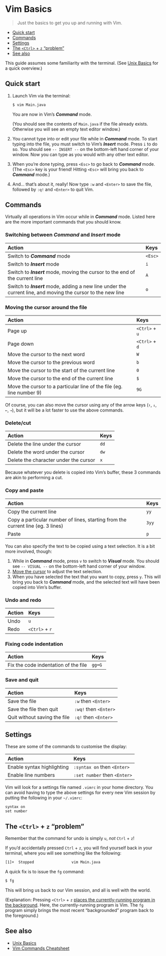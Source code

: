 # Vim Basics

> Just the basics to get you up and running with Vim.

- [Quick start](#quick-start)
- [Commands](#commands)
- [Settings](#settings)
- [The `<Ctrl>` + `z` &ldquo;problem&rdquo;](#the-ctrl--z-problem)
- [See also](#see-also)

This guide assumes some familiarity with the terminal. (See [Unix Basics](https://github.com/yuanqing/unix-basics/blob/master/README.md) for a quick overview.)

## Quick start

1. Launch Vim via the terminal:

    ```sh
    $ vim Main.java
    ```

    You are now in Vim&rsquo;s ***Command*** mode.

    (You should see the contents of `Main.java` if the file already exists. Otherwise you will see an empty text editor window.)

2. You cannot type into or edit your file while in ***Command*** mode. To start typing into the file, you must switch to Vim&rsquo;s ***Insert*** mode. Press `i` to do so. You should see <code>--&nbsp;INSERT&nbsp;--</code> on the bottom-left hand corner of your window. Now you can type as you would with any other text editor.

3. When you&rsquo;re done typing, press `<Esc>` to go back to ***Command*** mode. (The `<Esc>` key is your friend! Hitting `<Esc>` will bring you back to ***Command*** mode.)

4. And&hellip; that&rsquo;s about it, really! Now type `:w` and `<Enter>` to save the file, followed by `:q!` and `<Enter>` to quit Vim.

## Commands

Virtually all operations in Vim occur while in ***Command*** mode. Listed here are the more important commands that you should know.

### Switching between ***Command*** and ***Insert*** mode

Action | Keys
:--|:--
Switch to ***Command*** mode | `<Esc>`
Switch to ***Insert*** mode | `i`
Switch to ***Insert*** mode, moving the cursor to the end of the current line | `A`
Switch to ***Insert*** mode, adding a new line under the current line, and moving the cursor to the new line | `o`

### Moving the cursor around the file

Action | Keys
:--|:--
Page up | `<Ctrl>` + `u`
Page down | `<Ctrl>` + `d`
Move the cursor to the next word | `W`
Move the cursor to the previous word | `b`
Move the cursor to the start of the current line | `0`
Move the cursor to the end of the current line | `$`
Move the cursor to a particular line of the file (eg. line number 9) | `9G`

Of course, you can also move the cursor using any of the arrow keys (<code>&uarr;</code>, <code>&darr;</code>, <code>&larr;</code>, <code>&rarr;</code>), but it will be a lot faster to use the above commands.

### Delete/cut

Action | Keys
:--|:--
Delete the line under the cursor | `dd`
Delete the word under the cursor | `dw`
Delete the character under the cursor | `x`

Because whatever you delete is copied into Vim&rsquo;s buffer, these 3 commands are akin to performing a cut.

### Copy and paste

Action | Keys
:--|:--
Copy the current line | `yy`
Copy a particular number of lines, starting from the current line (eg. 3 lines) | `3yy`
Paste | `p`

You can also specify the text to be copied using a text selection. It is a bit more involved, though:

1. While in ***Command*** mode, press `v` to switch to ***Visual*** mode. You should see <code>--&nbsp;VISUAL&nbsp;--</code> on the bottom-left hand corner of your window.
2. [Move the cursor](#moving-the-cursor-around-the-file) to adjust the text selection.
3. When you have selected the text that you want to copy, press `y`. This will bring you back to ***Command*** mode, and the selected text will have been copied into Vim&rsquo;s buffer.

### Undo and redo

Action | Keys
:--|:--
Undo | `u`
Redo | `<Ctrl>` + `r`

### Fixing code indentation

Action | Keys
:--|:--
Fix the code indentation of the file | `gg=G`

### Save and quit

Action | Keys
:--|:--
Save the file | `:w` then `<Enter>`
Save the file then quit | `:wq!` then `<Enter>`
Quit without saving the file | `:q!` then `<Enter>`

## Settings

These are some of the commands to customise the display:

Action | Keys
:--|:--
Enable syntax highlighting | `:syntax on` then `<Enter>`
Enable line numbers | `:set number` then `<Enter>`

Vim will look for a settings file named `.vimrc` in your home directory. You can avoid having to type the above settings for every new Vim session by putting the following in your `~/.vimrc`:

```viml
syntax on
set number
```

## The `<Ctrl>` + `z` &ldquo;problem&rdquo;

Remember that the command for undo is simply `u`, *not* `Ctrl` + `z`!

If you&rsquo;d accidentally pressed `Ctrl` + `z`, you will find yourself back in your terminal, where you will see something like the following:

```sh
[1]+  Stopped                 vim Main.java
```

A quick fix is to issue the `fg` command:

```sh
$ fg
```

This will bring us back to our Vim session, and all is well with the world.

(Explanation: Pressing `<Ctrl>` + `z` [places the currently-running program in the background](http://en.wikibooks.org/wiki/A_Quick_Introduction_to_Unix/Job_Control#Controlling_Jobs_in_Unix). Here, the currently-running program is Vim. The `fg` program simply brings the most recent &ldquo;backgrounded&rdquo; program back to the foreground.)

## See also

- [Unix Basics](https://github.com/yuanqing/unix-basics/blob/master/README.md)
- [Vim Commands Cheatsheet](http://www.fprintf.net/vimCheatSheet.html)

